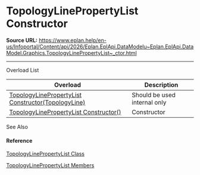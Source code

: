 # TopologyLinePropertyList Constructor

**Source URL:** https://www.eplan.help/en-us/Infoportal/Content/api/2026/Eplan.EplApi.DataModelu~Eplan.EplApi.DataModel.Graphics.TopologyLinePropertyList~_ctor.html

---

Overload List

| Overload | Description |
| --- | --- |
| [TopologyLinePropertyList Constructor(TopologyLine)](Eplan.EplApi.DataModelu~Eplan.EplApi.DataModel.Graphics.TopologyLinePropertyList~_ctor(TopologyLine).html) | Should be used internal only |
| [TopologyLinePropertyList Constructor()](Eplan.EplApi.DataModelu~Eplan.EplApi.DataModel.Graphics.TopologyLinePropertyList~_ctor().html) | Constructor |



See Also

#### Reference

[TopologyLinePropertyList Class](Eplan.EplApi.DataModelu~Eplan.EplApi.DataModel.Graphics.TopologyLinePropertyList.html)
  
[TopologyLinePropertyList Members](Eplan.EplApi.DataModelu~Eplan.EplApi.DataModel.Graphics.TopologyLinePropertyList_members.html)